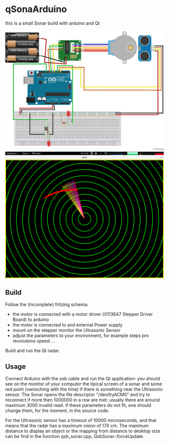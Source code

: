 # qSonaArduino

this is a small Sonar build with arduino and Qt

![Alt text](res/sonar_bb.png?raw=true "Arduino Schematics")
![Alt text](res/q_sonar.png?raw=true "Radar")

## Build 

Follow the (incomplete) fritzing schema. 
 - the motor is connected with a motor driver (X113647 Stepper Driver Board) to arduino
 - the motor is connected to and external Power supply 
 - mount on the stepper monitor the Ultrasonic Sensor 
 - adjust the parameters to your environment, for example steps pro revolutions speed ... 

Build and run the Qt radar.

## Usage 

Connect Arduino with the usb cable and run the Qt application: you should see on the monitor of your computer the tipical screen of a sonar and some red point (vanisching with the time) if there is something near the Ultrasonic sensor.
The Sonar opens the file descriptor "/dev/ttyACM0" and try to reconnect if more then 1000000 in a row are met: usually there are around maximum 3000 invalid read.
If these parameters do not fit, one should change them, for the moment, in the source code.

For the Ultrasonic sensor has a timeout of 10000 microseconds, and that means that the radar has a maximum vision of 170 cm. 
The maximum distance to display an object or the mapping from distance to desktop size can be find in the function qsb_sonar.cpp, QsbSonar::forceUpdate.
